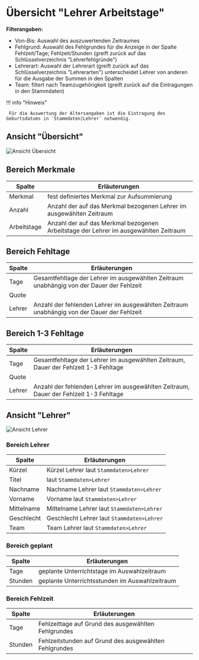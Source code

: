 # Übersicht "Lehrer Arbeitstage"

**Filterangaben:**

* Von-Bis: Auswahl des auszuwertenden Zeitraumes
* Fehlgrund: Auswahl des Fehlgrundes für die Anzeige in der Spalte Fehlzeit/Tage; Fehlzeit/Stunden (greift zurück auf das Schlüsselverzeichnis "Lehrerfehlgründe")
* Lehrerart: Auswahl der Lehrerart (greift zurück auf das Schlüsselverzeichnis "Lehrerarten") unterscheidet Lehrer von anderen für die Ausgabe der Summen in den Spalten
* Team: filtert nach Teamzugehörigkeit (greift zurück auf die Eintragungen in den Stammdaten)

!!! info "Hinweis"

     Für die Auswertung der Altersangaben ist die Eintragung des Geburtsdatums in `Stammdaten|Lehrer` notwendig.

## Ansicht "Übersicht"

![Ansicht Übersicht](/assets/images/analytics/LehrerArbeitstage1.png)

## Bereich Merkmale

Spalte | Erläuterungen
--------|-------------------------------------------
Merkmal| fest definiertes Merkmal zur Aufsummierung 
Anzahl|Anzahl der auf das Merkmal bezogenen Lehrer im ausgewählten Zeitraum
Arbeitstage|Anzahl der auf das Merkmal bezogenen Arbeitstage der Lehrer im ausgewählten Zeitraum

## Bereich Fehltage

Spalte | Erläuterungen
--------|-------------------------------------------
Tage |Gesamtfehltage der Lehrer im ausgewählten Zeitraum unabhängig von der Dauer der Fehlzeit
Quote|
Lehrer|Anzahl der fehlenden Lehrer im ausgewählten Zeitraum unabhängig von der Dauer der Fehlzeit

## Bereich 1-3 Fehltage

Spalte | Erläuterungen
--------|-------------------------------------------
Tage |Gesamtfehltage der Lehrer im ausgewählten Zeitraum, Dauer der Fehlzeit 1-3 Fehltage
Quote|
Lehrer|Anzahl der fehlenden Lehrer im ausgewählten Zeitraum, Dauer der Fehlzeit 1-3 Fehltage

## Ansicht "Lehrer"

![Ansicht Lehrer](/assets/images/LehrerArbeitstage.png)

### Bereich Lehrer

Spalte | Erläuterungen
--------|-------------------------------------------
Kürzel | Kürzel Lehrer laut `Stammdaten>Lehrer`
Titel |laut `Stammdaten>Lehrer`
Nachname|Nachname Lehrer laut `Stammdaten>Lehrer`
Vorname|Vorname laut `Stammdaten>Lehrer`
Mittelname|Mittelname Lehrer laut `Stammdaten>Lehrer`
Geschlecht|Geschlecht Lehrer laut `Stammdaten>Lehrer`
Team|Team Lehrer laut `Stammdaten>Lehrer`

### Bereich geplant

Spalte | Erläuterungen
--------|-------------------------------------------
Tage|geplante Unterrichtstage im Auswahlzeitraum
Stunden |geplante Unterrichtsstunden im Auswahlzeitraum

### Bereich Fehlzeit

Spalte | Erläuterungen
--------|-------------------------------------------
Tage| Fehlzeittage auf Grund des ausgewählten Fehlgrundes
Stunden |Fehlzeitstunden auf Grund des ausgewählten Fehlgrundes
